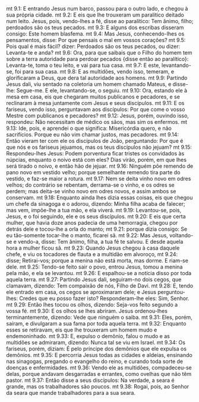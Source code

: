 mt 9.1: E entrando Jesus num barco, passou para o outro lado, e chegou à sua própria cidade.
mt 9.2: E eis que lhe trouxeram um paralítico deitado num leito. Jesus, pois, vendo-lhes a fé, disse ao paralítico: Tem ânimo, filho; perdoados são os teus pecados.
mt 9.3: E alguns dos escribas disseram consigo: Este homem blasfema.
mt 9.4: Mas Jesus, conhecendo-lhes os pensamentos, disse: Por que pensais o mal em vossos corações?
mt 9.5: Pois qual é mais fácil? dizer: Perdoados são os teus pecados, ou dizer: Levanta-te e anda?
mt 9.6: Ora, para que saibais que o Filho do homem tem sobre a terra autoridade para perdoar pecados {disse então ao paralítico}: Levanta-te, toma o teu leito, e vai para tua casa.
mt 9.7: E este, levantando-se, foi para sua casa.
mt 9.8: E as multidões, vendo isso, temeram, e glorificaram a Deus, que dera tal autoridade aos homens.
mt 9.9: Partindo Jesus dali, viu sentado na coletoria um homem chamado Mateus, e disse-lhe: Segue-me. E ele, levantando-se, o seguiu.
mt 9.10: Ora, estando ele à mesa em casa, eis que chegaram muitos publicanos e pecadores, e se reclinaram à mesa juntamente com Jesus e seus discípulos.
mt 9.11: E os fariseus, vendo isso, perguntavam aos discípulos: Por que come o vosso Mestre com publicanos e pecadores?
mt 9.12: Jesus, porém, ouvindo isso, respondeu: Não necessitam de médico os sãos, mas sim os enfermos.
mt 9.13: Ide, pois, e aprendei o que significa: Misericórdia quero, e não sacrifícios. Porque eu não vim chamar justos, mas pecadores.
mt 9.14: Então vieram ter com ele os discípulos de João, perguntando: Por que é que nós e os fariseus jejuamos, mas os teus discípulos não jejuam?
mt 9.15: Respondeu-lhes Jesus: Podem porventura ficar tristes os convidados às núpcias, enquanto o noivo está com eles? Dias virão, porém, em que lhes será tirado o noivo, e então hão de jejuar.
mt 9.16: Ninguém põe remendo de pano novo em vestido velho; porque semelhante remendo tira parte do vestido, e faz-se maior a rotura.
mt 9.17: Nem se deita vinho novo em odres velhos; do contrário se rebentam, derrama-se o vinho, e os odres se perdem; mas deita-se vinho novo em odres novos, e assim ambos se conservam.
mt 9.18: Enquanto ainda lhes dizia essas coisas, eis que chegou um chefe da sinagoga e o adorou, dizendo: Minha filha acaba de falecer; mas vem, impõe-lhe a tua mão, e ela viverá.
mt 9.19: Levantou-se, pois, Jesus, e o foi seguindo, ele e os seus discípulos.
mt 9.20: E eis que certa mulher, que havia doze anos padecia de uma hemorragia, chegou por detrás dele e tocou-lhe a orla do manto;
mt 9.21: porque dizia consigo: Se eu tão-somente tocar-lhe o manto, ficarei sã.
mt 9.22: Mas Jesus, voltando-se e vendo-a, disse: Tem ânimo, filha, a tua fé te salvou. E desde aquela hora a mulher ficou sã.
mt 9.23: Quando Jesus chegou à casa daquele chefe, e viu os tocadores de flauta e a multidão em alvoroço,
mt 9.24: disse; Retirai-vos; porque a menina não está morta, mas dorme. E riam-se dele.
mt 9.25: Tendo-se feito sair o povo, entrou Jesus, tomou a menina pela mão, e ela se levantou.
mt 9.26: E espalhou-se a notícia disso por toda aquela terra.
mt 9.27: Partindo Jesus dali, seguiram-no dois cegos, que clamavam, dizendo: Tem compaixão de nós, Filho de Davi.
mt 9.28: E, tendo ele entrado em casa, os cegos se aproximaram dele; e Jesus perguntou-lhes: Credes que eu posso fazer isto? Responderam-lhe eles: Sim, Senhor.
mt 9.29: Então lhes tocou os olhos, dizendo: Seja-vos feito segundo a vossa fé.
mt 9.30: E os olhos se lhes abriram. Jesus ordenou-lhes terminantemente, dizendo: Vede que ninguém o saiba.
mt 9.31: Eles, porém, saíram, e divulgaram a sua fama por toda aquela terra.
mt 9.32: Enquanto esses se retiravam, eis que lhe trouxeram um homem mudo e endemoninhado.
mt 9.33: E, expulso o demônio, falou o mudo e as multidões se admiraram, dizendo: Nunca tal se viu em Israel.
mt 9.34: Os fariseus, porém, diziam: É pelo príncipe dos demônios que ele expulsa os demônios.
mt 9.35: E percorria Jesus todas as cidades e aldeias, ensinando nas sinagogas, pregando o evangelho do reino, e curando toda sorte de doenças e enfermidades.
mt 9.36: Vendo ele as multidões, compadeceu-se delas, porque andavam desgarradas e errantes, como ovelhas que não têm pastor.
mt 9.37: Então disse a seus discípulos: Na verdade, a seara é grande, mas os trabalhadores são poucos.
mt 9.38: Rogai, pois, ao Senhor da seara que mande trabalhadores para a sua seara.
